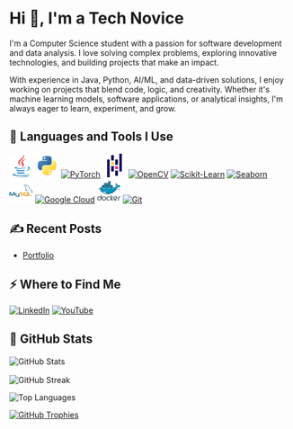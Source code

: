 
<h1>Hi 👋, I'm a Tech Novice</h1>

I'm a Computer Science student with a passion for software development and data analysis. I love solving complex problems, exploring innovative technologies, and building projects that make an impact.

With experience in Java, Python, AI/ML, and data-driven solutions, I enjoy working on projects that blend code, logic, and creativity. Whether it's machine learning models, software applications, or analytical insights, I'm always eager to learn, experiment, and grow.

<h2>🚀 Languages and Tools I Use</h2>
<p>
  <a target="_blank" href="https://www.java.com/"><img src="https://raw.githubusercontent.com/devicons/devicon/master/icons/java/java-original.svg" alt="Java" width="42" height="42" /></a>
  <a target="_blank" href="https://www.python.org/"><img src="https://raw.githubusercontent.com/devicons/devicon/master/icons/python/python-original.svg" alt="Python" width="42" height="42" /></a>
  <a target="_blank" href="https://pytorch.org/"><img src="https://www.vectorlogo.zone/logos/pytorch/pytorch-icon.svg" alt="PyTorch" width="42" height="42" /></a>
  <a target="_blank" href="https://pandas.pydata.org/"><img src="https://raw.githubusercontent.com/devicons/devicon/master/icons/pandas/pandas-original.svg" alt="Pandas" width="42" height="42" /></a>
  <a target="_blank" href="https://opencv.org/"><img src="https://www.vectorlogo.zone/logos/opencv/opencv-icon.svg" alt="OpenCV" width="42" height="42" /></a>
  <a target="_blank" href="https://scikit-learn.org/"><img src="https://upload.wikimedia.org/wikipedia/commons/0/05/Scikit_learn_logo_small.svg" alt="Scikit-Learn" width="42" height="42" /></a>
  <a target="_blank" href="https://seaborn.pydata.org/"><img src="https://seaborn.pydata.org/_images/logo-mark-lightbg.svg" alt="Seaborn" width="42" height="42" /></a>
  <a target="_blank" href="https://www.mysql.com/"><img src="https://raw.githubusercontent.com/devicons/devicon/master/icons/mysql/mysql-original-wordmark.svg" alt="MySQL" width="42" height="42" /></a>
  <a target="_blank" href="https://cloud.google.com/"><img src="https://www.vectorlogo.zone/logos/google_cloud/google_cloud-icon.svg" alt="Google Cloud" width="42" height="42" /></a>
  <a target="_blank" href="https://www.docker.com/"><img src="https://raw.githubusercontent.com/devicons/devicon/master/icons/docker/docker-original-wordmark.svg" alt="Docker" width="42" height="42" /></a>
  <a target="_blank" href="https://git-scm.com/"><img src="https://www.vectorlogo.zone/logos/git-scm/git-scm-icon.svg" alt="Git" width="42" height="42" /></a>
</p>

<h2>✍️ Recent Posts</h2>
<ul>
  <li><a target="_blank" href="https://prakharmishra263139.github.io/Updated_Portfolio/">Portfolio</a></li>
</ul>

<h2>⚡️ Where to Find Me</h2>
<p>
  <a target="_blank" href="https://www.linkedin.com/in/prakhar-mishra-internship-fulltime-software-enginner-aiengineer-dataanalyst-aiintern-business/"><img src="https://img.shields.io/badge/LinkedIn-0a77b6?style=for-the-badge&logo=linkedin&logoColor=white" alt="LinkedIn" /></a>
  <a target="_blank" href="https://www.youtube.com/@Cinematic_Odyssey"><img src="https://img.shields.io/badge/YouTube-cc0000?style=for-the-badge&logo=youtube&logoColor=white" alt="YouTube" /></a>
</p>

<h2>🌟 GitHub Stats</h2>
<p>
  <img align="center" src="https://github-readme-stats.vercel.app/api?username=prakhar-mishra&show_icons=true&locale=en" alt="GitHub Stats" />
</p>
<p>
  <img align="center" src="https://github-readme-streak-stats.herokuapp.com/?user=prakhar-mishra" alt="GitHub Streak" />
</p>
<p>
  <img src="https://github-readme-stats.vercel.app/api/top-langs?username=prakhar-mishra&show_icons=true&locale=en&layout=compact" alt="Top Languages" />
</p>
<p>
  <a href="https://github.com/ryo-ma/github-profile-trophy"><img src="https://github-profile-trophy.vercel.app/?username=prakhar-mishra" alt="GitHub Trophies" /></a>
</p>
